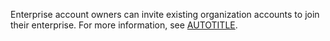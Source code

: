 Enterprise account owners can invite existing organization accounts to join their enterprise. For more information, see [AUTOTITLE](/enterprise-cloud@latest/admin/user-management/managing-organizations-in-your-enterprise/adding-organizations-to-your-enterprise#inviting-an-organization-to-join-your-enterprise-account).
